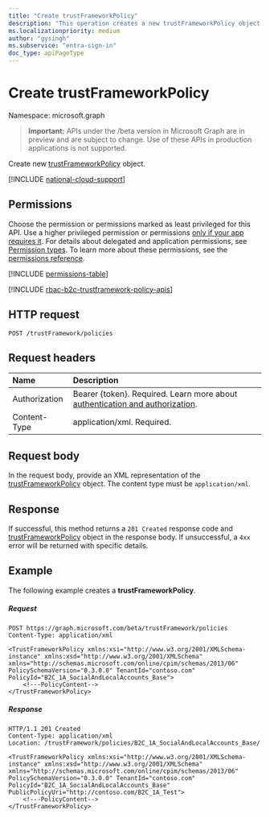 ```yaml
---
title: "Create trustFrameworkPolicy"
description: "This operation creates a new trustFrameworkPolicy object in an Azure AD B2C tenant."
ms.localizationpriority: medium
author: "gysingh"
ms.subservice: "entra-sign-in"
doc_type: apiPageType
---
```

# Create trustFrameworkPolicy

Namespace: microsoft.graph

> **Important:** APIs under the /beta version in Microsoft Graph are in preview and are subject to change. Use of these APIs in production applications is not supported.

Create new [trustFrameworkPolicy](../resources/trustframeworkpolicy.md) object.

[!INCLUDE [national-cloud-support](../../includes/all-clouds.md)]

## Permissions

Choose the permission or permissions marked as least privileged for this API. Use a higher privileged permission or permissions [only if your app requires it](/graph/permissions-overview#best-practices-for-using-microsoft-graph-permissions). For details about delegated and application permissions, see [Permission types](/graph/permissions-overview#permission-types). To learn more about these permissions, see the [permissions reference](/graph/permissions-reference).

<!-- { "blockType": "permissions", "name": "trustframework_post_trustframeworkpolicy" } -->
[!INCLUDE [permissions-table](../includes/permissions/trustframework-post-trustframeworkpolicy-permissions.md)]

[!INCLUDE [rbac-b2c-trustframework-policy-apis](../includes/rbac-for-apis/rbac-b2c-trustframework-policy-apis.md)]

## HTTP request

<!-- { "blockType": "ignored" } -->
```http
POST /trustFramework/policies
```

## Request headers

|Name|Description|
|:---------------|:----------|
|Authorization|Bearer {token}. Required. Learn more about [authentication and authorization](/graph/auth/auth-concepts).|
|Content-Type|application/xml. Required.|

## Request body

In the request body, provide an XML representation of the [trustFrameworkPolicy](../resources/trustframeworkpolicy.md) object. The content type must be `application/xml`.

## Response

If successful, this method returns a `201 Created` response code and [trustFrameworkPolicy](../resources/trustframeworkpolicy.md) object in the response body. If unsuccessful, a `4xx` error will be returned with specific details.

## Example

The following example creates a **trustFrameworkPolicy**.

##### Request

<!-- {
  "blockType": "ignored",
  "truncated": true,
  "name": "create_trustframeworkpolicy_from_trustframeworkpolicy"
}-->
```http
POST https://graph.microsoft.com/beta/trustFramework/policies
Content-Type: application/xml

<TrustFrameworkPolicy xmlns:xsi="http://www.w3.org/2001/XMLSchema-instance" xmlns:xsd="http://www.w3.org/2001/XMLSchema" xmlns="http://schemas.microsoft.com/online/cpim/schemas/2013/06" PolicySchemaVersion="0.3.0.0" TenantId="contoso.com" PolicyId="B2C_1A_SocialAndLocalAccounts_Base">
    <!---PolicyContent-->
</TrustFrameworkPolicy>
```

##### Response

<!-- {
  "blockType": "ignored",
  "truncated": true,
  "@odata.type": "microsoft.graph.trustFrameworkPolicy"
} -->
```http
HTTP/1.1 201 Created
Content-Type: application/xml
Location: /trustFramework/policies/B2C_1A_SocialAndLocalAccounts_Base/

<TrustFrameworkPolicy xmlns:xsi="http://www.w3.org/2001/XMLSchema-instance" xmlns:xsd="http://www.w3.org/2001/XMLSchema" xmlns="http://schemas.microsoft.com/online/cpim/schemas/2013/06" PolicySchemaVersion="0.3.0.0" TenantId="contoso.com" PolicyId="B2C_1A_SocialAndLocalAccounts_Base" PublicPolicyUri="http://contoso.com/B2C_1A_Test">
    <!---PolicyContent-->
</TrustFrameworkPolicy>
```
<!-- uuid: 8fcb5dbc-d5aa-4681-8e31-b001d5168d79
2015-10-25 14:57:30 UTC -->
<!-- {
  "type": "#page.annotation",
  "description": "Create trustFrameworkPolicy",
  "keywords": "",
  "section": "documentation",
  "tocPath": ""
}-->



